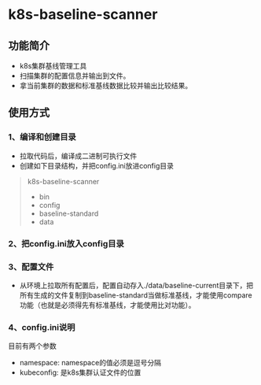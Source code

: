 # k8s-baseline-scanner
## 功能简介
- k8s集群基线管理工具
- 扫描集群的配置信息并输出到文件。
- 拿当前集群的数据和标准基线数据比较并输出比较结果。

## 使用方式
### 1、编译和创建目录
- 拉取代码后，编译成二进制可执行文件
- 创建如下目录结构，并把config.ini放进config目录
> k8s-baseline-scanner
>  - bin
>  - config
>  - baseline-standard
>  - data

### 2、把config.ini放入config目录
### 3、配置文件
- 从环境上拉取所有配置后，配置自动存入./data/baseline-current目录下，把所有生成的文件复制到baseline-standard当做标准基线，才能使用compare功能（也就是必须得先有标准基线，才能使用比对功能）。

### 4、config.ini说明
目前有两个参数
- namespace: namespace的值必须是逗号分隔
- kubeconfig: 是k8s集群认证文件的位置 

